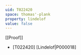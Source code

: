 ```yaml
---
uid: T022420
space: thomas'-plank
property: lindelof
value: false
---
```

[[Proof]]

* [T022420] [Lindelof|P000018]

